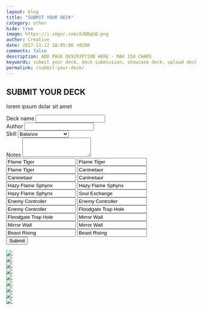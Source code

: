 ```yaml
---
layout: blog
title: "SUBMIT YOUR DECK"
category: other
hide: true
image: https://i.imgur.com/AJBBqGQ.png
author: Creative
date: 2017-11-12 18:05:00 +0200
comments: false
description: ADD PAGE DESCRIPTION HERE - MAX 150 CHARS
keywords: submit your deck, deck submission, showcase deck, upload deck, deck
permalink: /submit-your-deck/
---
```


<div class="section">
    <h2>SUBMIT YOUR DECK</h2>
    <p>lorem ipsum dolar sit amet</p>
</div>

<div class="section">
    <form method="post" action="https://api.staticman.net/v2/entry/orctamer/duellinks/master">
        <div class="form-group">
            <label for="name">Deck name</label>
            <input type="text" class="form-control" id="name" name="fields[name]">
        </div>
        <div class="form-group">
            <label for="author">Author</label>
            <input type="text" class="form-control" id="author" name="fields[author]">
        </div>
        <div class="form-group">
            <label for="skill">Skill</label>
            <select class="form-control" id="skill" name="fields[skill]">
                <option>Balance</option>
                <option>Restart</option>
                <option>The Tie That Binds</option>
                <option>Mind Scan</option>
                <option>Destiny Draw</option>
            </select>
        </div>
        <div class="form-group">
            <label for="notes">Notes</label>
            <textarea class="form-control" id="notes" name="fields[notes]" rows="3"></textarea>
        </div>
        <div class="form-group hidden">
            <input type="text" class="form-control" id="main01" name="fields[main01]" value="Flame Tiger">
            <input type="text" class="form-control" id="main02" name="fields[main02]" value="Flame Tiger">
            <input type="text" class="form-control" id="main03" name="fields[main03]" value="Flame Tiger">
            <input type="text" class="form-control" id="main04" name="fields[main04]" value="Caninetaur">
            <input type="text" class="form-control" id="main01" name="fields[main05]" value="Caninetaur">
            <input type="text" class="form-control" id="main02" name="fields[main06]" value="Caninetaur">
            <input type="text" class="form-control" id="main03" name="fields[main07]" value="Hazy Flame Sphynx">
            <input type="text" class="form-control" id="main04" name="fields[main08]" value="Hazy Flame Sphynx">
            <input type="text" class="form-control" id="main01" name="fields[main09]" value="Hazy Flame Sphynx">
            <input type="text" class="form-control" id="main02" name="fields[main10]" value="Soul Exchange">
            <input type="text" class="form-control" id="main03" name="fields[main11]" value="Enemy Controller">
            <input type="text" class="form-control" id="main04" name="fields[main12]" value="Enemy Controller">
            <input type="text" class="form-control" id="main01" name="fields[main13]" value="Enemy Controller">
            <input type="text" class="form-control" id="main02" name="fields[main14]" value="Floodgate Trap Hole">
            <input type="text" class="form-control" id="main03" name="fields[main15]" value="Floodgate Trap Hole">
            <input type="text" class="form-control" id="main04" name="fields[main16]" value="Mirror Wall">
            <input type="text" class="form-control" id="main01" name="fields[main17]" value="Mirror Wall">
            <input type="text" class="form-control" id="main02" name="fields[main18]" value="Mirror Wall">
            <input type="text" class="form-control" id="main03" name="fields[main19]" value="Beast Rising">
            <input type="text" class="form-control" id="main04" name="fields[main20]" value="Beast Rising">
        </div>
        <button type="submit" class="btn btn-primary">Submit</button>
    </form>
    <div class="game-board hidden">
        <div class="card-slot-row">
            <div class="card-slot"><img src="http://img3.wikia.nocookie.net/__cb20130902115200/yugioh/images/e/ee/Back-ZX-Site.png" /></div>
            <div class="card-slot"></div>
            <div class="card-slot"><img src="https://yugiohprices.com/api/card_image/Mirror_Wall" /></div>
            <div class="card-slot"><img src="http://img3.wikia.nocookie.net/__cb20130902115200/yugioh/images/e/ee/Back-ZX-Site.png" /></div>
            <div class="card-slot"></div>
        </div>
        <div class="card-slot-row">
            <div class="card-slot"><img src="https://yugiohprices.com/api/card_image/Burst Stream of Destruction" /></div>
            <div class="card-slot"></div>
            <div class="card-slot"><img class="rotated" src="https://yugiohprices.com/api/card_image/Blue_Eyes_White_Dragon" /></div>
            <div class="card-slot"></div>
            <div class="card-slot"></div>
        </div>
        <div class="game-phase"></div>
        <div class="card-slot-row">
            <div class="card-slot"></div>
            <div class="card-slot"></div>
            <div class="card-slot">
                <img src="https://yugiohprices.com/api/card_image/Dark_Magician" />
            </div>
            <div class="card-slot"></div>
            <div class="card-slot"><img src="https://yugiohprices.com/api/card_image/Thousand_Knives" /></div>
        </div>
        <div class="card-slot-row">
            <div class="card-slot"></div>
            <div class="card-slot"></div>
            <div class="card-slot"><img src="http://img3.wikia.nocookie.net/__cb20130902115200/yugioh/images/e/ee/Back-ZX-Site.png" /></div>
            <div class="card-slot"></div>
            <div class="card-slot"><img src="http://img3.wikia.nocookie.net/__cb20130902115200/yugioh/images/e/ee/Back-ZX-Site.png" /></div>
        </div>
    </div>
</div>
